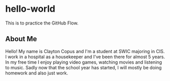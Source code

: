 # hello-world

This is to practice the GitHub Flow.

## About Me

Hello! My name is Clayton Copus and I'm a student at SWIC majoring in CIS. I work in a hospital as a housekeeper and I've been there for almost 5 years.  
In my free time I enjoy playing video games, watching movies and listening to music. Sadly now that the school year has started, I will mostly be doing homework and also just work.  
